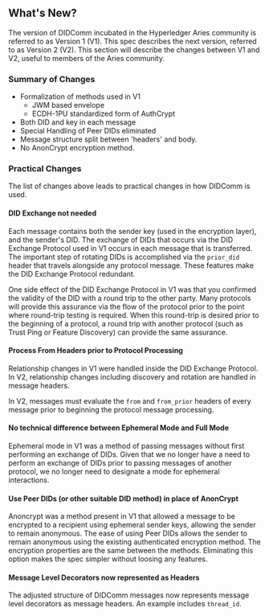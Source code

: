 ## What's New?

The version of DIDComm incubated in the Hyperledger Aries community is referred to as Version 1 (V1). This spec describes the next version, referred to as Version 2 (V2). This section will describe the changes between V1 and V2, useful to members of the Aries community.

### Summary of Changes

- Formalization of methods used in V1
  - JWM based envelope
  - ECDH-1PU standardized form of AuthCrypt
- Both DID and key in each message
- Special Handling of Peer DIDs eliminated
- Message structure split between 'headers' and body.
- No AnonCrypt encryption method.

### Practical Changes

The list of changes above leads to practical changes in how DIDComm is used.

#### DID Exchange not needed

Each message contains both the sender key (used in the encryption layer), and the sender's DID. The exchange of DIDs that occurs via the DID Exchange Protocol used in V1 occurs in each message that is transferred. The important step of rotating DIDs is accomplished via the `prior_did` header that travels alongside any protocol message. These features make the DID Exchange Protocol redundant.

One side effect of the DID Exchange Protocol in V1 was that you confirmed the validity of the DID with a round trip to the other party. Many protocols will provide this assurance via the flow of the protocol prior to the point where round-trip testing is required. When this round-trip is desired prior to the beginning of a protocol, a round trip with another protocol (such as Trust Ping or Feature Discovery) can provide the same assurance.

#### Process From Headers prior to Protocol Processing

Relationship changes in V1 were handled inside the DID Exchange Protocol. In V2, relationship changes including discovery and rotation are handled in message headers.

In V2, messages must evaluate the `from` and `from_prior` headers of every message prior to beginning the protocol message processing. 

#### No technical difference between Ephemeral Mode and Full Mode

Ephemeral mode in V1 was a method of passing messages without first performing an exchange of DIDs. Given that we no longer have a need to perform an exchange of DIDs prior to passing messages of another protocol, we no longer need to designate a mode for ephemeral interactions.

#### Use Peer DIDs (or other suitable DID method) in place of AnonCrypt

Anoncrypt was a method present in V1 that allowed a message to be encrypted to a recipient using ephemeral sender keys, allowing the sender to remain anonymous. The ease of using Peer DIDs allows the sender to remain anonymous using the existing authenticated encryption method. The encryption properties are the same between the methods. Eliminating this option makes the spec simpler without loosing any features.

#### Message Level Decorators now represented as Headers

The adjusted structure of DIDComm messages now represents message level decorators as message headers. An example includes `thread_id`.


